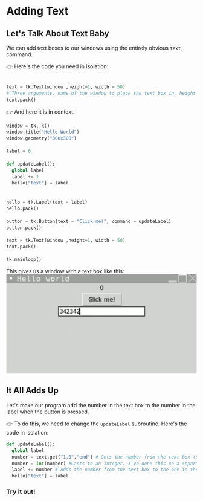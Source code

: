 # Adding Text
## Let's Talk About Text Baby

We can add text boxes to our windows using the entirely obvious `text` command.

👉 Here's the code you need in isolation:
```python

text = tk.Text(window ,height=1, width = 50)
# Three arguments, name of the window to place the text box in, height & width.
text.pack()

```

👉 And here it is in context.

```python
window = tk.Tk()
window.title("Hello World") 
window.geometry("300x300") 

label = 0

def updateLabel():
  global label
  label += 1 
  hello["text"] = label 
  

hello = tk.Label(text = label) 
hello.pack() 

button = tk.Button(text = "Click me!", command = updateLabel) 
button.pack()

text = tk.Text(window ,height=1, width = 50)
text.pack()

tk.mainloop()
```
This gives us a window with a text box like this:
![](resources/02_textBox1.png)

## It All Adds Up

Let's make our program add the number in the text box to the number in the label when the button is pressed.

👉 To do this, we need to change the `updateLabel` subroutine.  Here's the code in isolation:
```python
def updateLabel():
  global label
  number = text.get("1.0","end") # Gets the number from the text box (starting at the first position and going to the end.) and stores in the number variable
  number = int(number) #Casts to an integer. I've done this on a separate line to prevent the line above getting too complex, but you can combine the two.
  label += number # Adds the number from the text box to the one in the label.
  hello["text"] = label 
```

### Try it out!